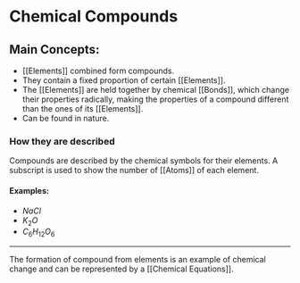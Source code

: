 # Chemical Compounds
## Main Concepts:
- [[Elements]] combined form compounds.
- They contain a fixed proportion of certain [[Elements]].
- The [[Elements]] are held together by chemical [[Bonds]], which change their properties radically, making the properties of a compound different than the ones of its [[Elements]].
- Can be found in nature.

### How they are described
Compounds are described by the chemical symbols for their elements.
A subscript is used to show the number of [[Atoms]] of each element.

#### Examples:
- $NaCl$
- $K_2O$
- $C_6H_{12}O_6$

---
The formation of compound from elements is an example of chemical change and can be represented by a [[Chemical Equations]].
